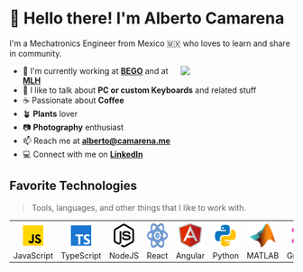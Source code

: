 # 👋 Hello there! I'm Alberto Camarena

I'm a Mechatronics Engineer from Mexico 🇲🇽 who loves to learn and share in community.  

<img align='right' src='https://octodex.github.com/images/hula_loop_octodex03.gif' width='200'>

- 🏢 I'm currently working at **[BEGO](https://bego.ai)** and at **[MLH](https://mlh.io)**
- 💬 I like to talk about **PC or custom Keyboards** and related stuff
- ☕️ Passionate about **Coffee**
- 🪴 **Plants** lover
- 📷 **Photography** enthusiast
- 📫 Reach me at **<alberto@camarena.me>**
- 💻 Connect with me on **[LinkedIn](www.linkedin.com/in/albertocamarena-dev)**

## Favorite Technologies

> Tools, languages, and other things that I like to work with.

<table>
  <tr>
    <td align="center" width="96">
      <a href="#macropower-tech">
        <img src="./img/javascript.svg" width="48" height="48" alt="JavaScript" />
      </a>
      <br>JavaScript
    </td>
    <td align="center" width="96">
      <a href="#macropower-tech">
        <img src="./img/typescript.svg" width="48" height="48" alt="TypeScript" />
      </a>
      <br>TypeScript
    </td>
    <td align="center" width="96">
      <a href="#macropower-tech" >
        <img src="./img/nodejs.svg" width="48" height="48" alt="Grafana" />
      </a>
      <br>NodeJS
    </td>
    <td align="center" width="96">
      <a href="#macropower-tech" >
        <img src="./img/react.svg" width="48" height="48" alt="React" />
      </a>
      <br>React
    </td>
    <td align="center"  width="96">
      <a href="#macropower-tech">
        <img src="./img/angular.svg" width="48" height="48" alt="Angular" />
      </a>
      <br>Angular
    </td>
    <td align="center" width="96">
      <a href="#macropower-tech">
        <img src="./img/python.svg" width="48" height="48" alt="Python" />
      </a>
      <br>Python
    </td>
    <td align="center" width="96">
      <a href="#macropower-tech" >
        <img src="./img/matlab.svg" width="48" height="48" alt="Matlab" />
      </a>
      <br>MATLAB
    </td>
    <td align="center" width="96">
      <a href="#macropower-tech">
        <img src="./img/graphql.svg" width="48" height="48" alt="GraphQl" />
      </a>
      <br>GrapgQL
    </td>
    <td align="center" width="96">
      <a href="#macropower-tech">
        <img src="./img/lua.svg" width="48" height="48" alt="Lua" />
      </a>
      <br>Lua
    </td>
  </tr>
</table>

<!-- In the future I'll like to add more of the non dev stuff like 3d printing, modeling, etc. -->

